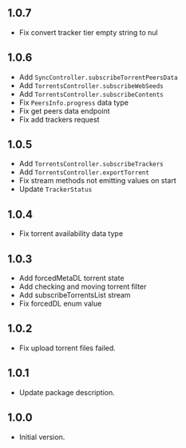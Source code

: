 ## 1.0.7
- Fix convert tracker tier empty string to nul

## 1.0.6
- Add `SyncController.subscribeTorrentPeersData`
- Add `TorrentsController.subscribeWebSeeds`
- Add `TorrentsController.subscribeContents`
- Fix `PeersInfo.progress` data type
- Fix get peers data endpoint
- Fix add trackers request

## 1.0.5
- Add `TorrentsController.subscribeTrackers`
- Add `TorrentsController.exportTorrent`
- Fix stream methods not emitting values on start
- Update `TrackerStatus`

## 1.0.4
- Fix torrent availability data type

## 1.0.3
- Add forcedMetaDL torrent state
- Add checking and moving torrent filter
- Add subscribeTorrentsList stream
- Fix forcedDL enum value

## 1.0.2
- Fix upload torrent files failed.

## 1.0.1
- Update package description.

## 1.0.0
- Initial version.
